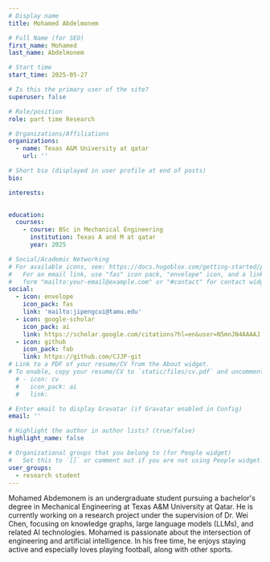 ```yaml
---
# Display name
title: Mohamed Abdelmonem

# Full Name (for SEO)
first_name: Mohamed
last_name: Abdelmonem

# Start time
start_time: 2025-05-27

# Is this the primary user of the site?
superuser: false

# Role/position
role: part time Research 

# Organizations/Affiliations
organizations:
  - name: Texas A&M University at qatar
    url: ''

# Short bio (displayed in user profile at end of posts)
bio: 

interests:
  

education:
  courses:
    - course: BSc in Mechanical Engineering
      institution: Texas A and M at qatar
      year: 2025

# Social/Academic Networking
# For available icons, see: https://docs.hugoblox.com/getting-started/page-builder/#icons
#   For an email link, use "fas" icon pack, "envelope" icon, and a link in the
#   form "mailto:your-email@example.com" or "#contact" for contact widget.
social:
  - icon: envelope
    icon_pack: fas
    link: 'mailto:jipengcui@tamu.edu'
  - icon: google-scholar
    icon_pack: ai
    link: https://scholar.google.com/citations?hl=en&user=N5mnJN4AAAAJ
  - icon: github
    icon_pack: fab
    link: https://github.com/CJJP-git
# Link to a PDF of your resume/CV from the About widget.
# To enable, copy your resume/CV to `static/files/cv.pdf` and uncomment the lines below.
  # - icon: cv
  #   icon_pack: ai
  #   link: 

# Enter email to display Gravatar (if Gravatar enabled in Config)
email: ''

# Highlight the author in author lists? (true/false)
highlight_name: false

# Organizational groups that you belong to (for People widget)
#   Set this to `[]` or comment out if you are not using People widget.
user_groups:
  - research student 
---
```


Mohamed Abdemonem is an undergraduate student pursuing a bachelor's degree in Mechanical Engineering at Texas A&M University at Qatar. He is currently working on a research project under the supervision of Dr. Wei Chen, focusing on knowledge graphs, large language models (LLMs), and related AI technologies. Mohamed is passionate about the intersection of engineering and artificial intelligence. In his free time, he enjoys staying active and especially loves playing football, along with other sports.

